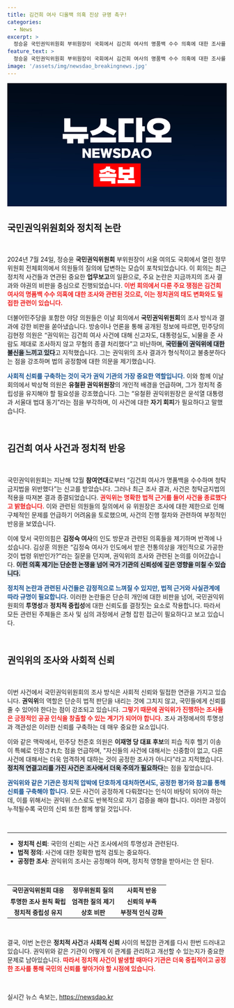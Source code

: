 ```yaml
---
title: 김건희 여사 디올백 의혹 진상 규명 촉구!
categories:
  - News
excerpt: >
  정승윤 국민권익위원회 부위원장이 국회에서 김건희 여사의 명품백 수수 의혹에 대한 조사를 둘러싼 논란에 휘말렸다. 야당의 맹공과 국민의힘의 반격 속에 부패 의혹이 커져가는 가운데, 권익위의 결정이 여론의 도마 위에 오르고 있다. 클릭해 진실을 확인하라!
feature_text: >
  정승윤 국민권익위원회 부위원장이 국회에서 김건희 여사의 명품백 수수 의혹에 대한 조사를 둘러싼 논란에 휘말렸다. 야당의 맹공과 국민의힘의 반격 속에 부패 의혹이 커져가는 가운데, 권익위의 결정이 여론의 도마 위에 오르고 있다. 클릭해 진실을 확인하라!
image: '/assets/img/newsdao_breakingnews.jpg'
---
```


<p><img src="/assets/img/newsdao_breakingnews.jpg" alt="bookingtag 속보" /></p>

<h2 data-ke-size="size26">국민권익위원회와 정치적 논란</h2>

<p data-ke-size="size16">&nbsp;</p>

<p data-ke-size="size16">2024년 7월 24일, 정승윤 <b>국민권익위원회</b> 부위원장이 서울 여의도 국회에서 열린 정무위원회 전체회의에서 의원들의 질의에 답변하는 모습이 포착되었습니다. 이 회의는 최근 정치적 사건들과 연관된 중요한 <b>업무보고</b>의 일환으로, 주요 논란은 지금까지의 조사 결과와 야권의 비판을 중심으로 진행되었습니다. <b><span style="color: #ee2323;">이번 회의에서 다룬 주요 쟁점은 김건희 여사의 명품백 수수 의혹에 대한 조사와 관련된 것으로, 이는 정치권의 태도 변화와도 밀접한 관련이 있습니다.</span></b></p>

<p data-ke-size="size16">더불어민주당을 포함한 야당 의원들은 이날 회의에서 <b>국민권익위원회</b>의 조사 방식과 결과에 강한 비판을 쏟아냈습니다. 방송이나 언론을 통해 공개된 정보에 따르면, 민주당의 김현정 의원은 “권익위는 김건희 여사 사건에 대해 신고자도, 대통령실도, 뇌물을 준 사람도 제대로 조사하지 않고 무혐의 종결 처리했다”고 비난하며, <b><span style="background-color: #21538527;">국민들이 권익위에 대한 불신을 느끼고 있다</span></b>고 지적했습니다. 그는 권익위의 조사 결과가 형식적이고 불충분하다는 점을 강조하며 법의 공정함에 대한 의문을 제기했습니다.</p>

<p data-ke-size="size16"><b><span style="color: #1a5490;">사회적 신뢰를 구축하는 것이 국가 권익 기관의 가장 중요한 역할입니다.</span></b> 이와 함께 이날 회의에서 박상혁 의원은 <b>유철환 권익위원장</b>의 개인적 배경을 언급하며, 그가 정치적 중립성을 유지해야 할 필요성을 강조했습니다. 그는 “유철환 권익위원장은 윤석열 대통령과 서울대 법대 동기”라는 점을 부각하며, 이 사건에 대한 <b>자기 회피</b>가 필요하다고 말했습니다.</p>

<p data-ke-size="size16">&nbsp;</p>

<h2 data-ke-size="size26">김건희 여사 사건과 정치적 반응</h2>

<p data-ke-size="size16">&nbsp;</p>

<p data-ke-size="size16">국민권익위원회는 지난해 12월 <b>참여연대</b>로부터 “김건희 여사가 명품백을 수수하며 청탁금지법을 위반했다”는 신고를 받았습니다. 그러나 최근 조사 결과, 사건은 청탁금지법의 적용을 따져본 결과 종결되었습니다. <b><span style="color: #ee2323;">권익위는 명확한 법적 근거를 들어 사건을 종료했다고 밝혔습니다.</span></b> 이와 관련된 의원들의 질의에서 유 위원장은 조사에 대한 제한으로 인해 구체적인 문제를 언급하기 어려움을 토로했으며, 사건의 진행 절차와 관련하여 부정적인 반응을 보였습니다.</p>

<p data-ke-size="size16">이에 맞서 국민의힘은 <b>김정숙 여사</b>의 인도 방문과 관련된 의혹들을 제기하며 반격에 나섰습니다. 김상훈 의원은 “김정숙 여사가 인도에서 받은 전통의상을 개인적으로 가공한 것이 법령 위반인가?”라는 질문을 던지며, 권익위의 조사와 관련된 논의를 이어갔습니다. <b><span style="background-color: #21538527;">이런 의혹 제기는 단순한 논쟁을 넘어 국가 기관의 신뢰성에 깊은 영향을 미칠 수 있습니다.</span></b></p>

<p data-ke-size="size16"><b><span style="color: #1a5490;">정치적 논란과 관련된 사건들은 감정적으로 느껴질 수 있지만, 법적 근거와 사실관계에 따라 규명이 필요합니다.</span></b> 이러한 논란들은 단순히 개인에 대한 비판을 넘어, 국민권익위원회의 <b>투명성</b>과 <b>정치적 중립성</b>에 대한 신뢰도를 결정짓는 요소로 작용합니다. 따라서 모든 관련된 주체들은 조사 및 심의 과정에서 균형 잡힌 접근이 필요하다고 보고 있습니다.</p>

<p data-ke-size="size16">&nbsp;</p>

<h2 data-ke-size="size26">권익위의 조사와 사회적 신뢰</h2>

<p data-ke-size="size16">&nbsp;</p>

<p data-ke-size="size16">이번 사건에서 국민권익위원회의 조사 방식은 사회적 신뢰와 밀접한 연관을 가지고 있습니다. <b>권익위</b>의 역할은 단순히 법적 판단을 내리는 것에 그치지 않고, 국민들에게 신뢰를 줄 수 있어야 한다는 점이 강조되고 있습니다. <b><span style="color: #ee2323;">그렇기 때문에 권익위가 진행하는 조사들은 긍정적인 공공 인식을 창출할 수 있는 계기가 되어야 합니다.</span></b> 조사 과정에서의 투명성과 객관성은 이러한 신뢰를 구축하는 데 매우 중요한 요소입니다.</p>

<p data-ke-size="size16">이와 같은 맥락에서, 민주당 천준호 의원은 <b>이재명 당 대표 후보</b>의 피습 직후 헬기 이송이 특혜로 인정された 점을 언급하며, "자신들의 사건에 대해서는 신중함이 없고, 다른 사건에 대해서는 더욱 엄격하게 대하는 것이 공정한 조사가 아니다"라고 지적했습니다. <b><span style="background-color: #21538527;">정치적 연결고리를 가진 사건은 조사에서 더욱 주의가 필요하다</span></b>는 점을 짚었습니다.</p>

<p data-ke-size="size16"><b><span style="color: #1a5490;">권익위와 같은 기관은 정치적 압박에 단호하게 대처하면서도, 공정한 평가와 참고를 통해 신뢰를 구축해야 합니다.</span></b> 모든 사건이 공정하게 다뤄졌다는 인식이 바탕이 되어야 하는데, 이를 위해서는 권익위 스스로도 반복적으로 자기 검증을 해야 합니다. 이러한 과정이 누적될수록 국민의 신뢰 또한 함께 쌓일 것입니다.</p>

<p data-ke-size="size16">&nbsp;</p>

<hr>

<ul>
  <li><b>정치적 신뢰</b>: 국민의 신뢰는 사건 조사에서의 투명성과 관련된다.</li>
  <li><b>법적 정의</b>: 사건에 대한 정확한 법적 검토는 중요하다.</li>
  <li><b>공정한 조사</b>: 권익위의 조사는 공정해야 하며, 정치적 영향을 받아서는 안 된다.</li>
</ul>

<p data-ke-size="size16">&nbsp;</p>

<table>
  <tr>
    <td style="text-align: center; height: 17px;"><b>국민권익위원회 대응</b></td>
    <td style="text-align: center; height: 17px;"><b>정무위원회 질의</b></td>
    <td style="text-align: center; height: 17px;"><b>사회적 반응</b></td>
  </tr>
  <tr>
    <td style="text-align: center; height: 17px;"><b>투명한 조사 원칙 확립</b></td>
    <td style="text-align: center; height: 17px;"><b>엄격한 질의 제기</b></td>
    <td style="text-align: center; height: 17px;"><b>신뢰의 부족</b></td>
  </tr>
  <tr>
    <td style="text-align: center; height: 17px;"><b>정치적 중립성 유지</b></td>
    <td style="text-align: center; height: 17px;"><b>상호 비판</b></td>
    <td style="text-align: center; height: 17px;"><b>부정적 인식 강화</b></td>
  </tr>
</table>

<p data-ke-size="size16">&nbsp;</p>

<p data-ke-size="size16">결국, 이번 논란은 <b>정치적 사건</b>과 <b>사회적 신뢰</b> 사이의 복잡한 관계를 다시 한번 드러내고 있습니다. 권익위와 같은 기관이 어떻게 이 관계를 관리하고 개선할 수 있는지가 중요한 문제로 남아있습니다. <b><span style="color: #ee2323;">따라서 정치적 사건이 발생할 때마다 기관은 더욱 중립적이고 공정한 조사를 통해 국민의 신뢰를 쌓아가야 할 시점에 있습니다.</span></b></p>

<p data-ke-size="size16">&nbsp;</p>
실시간 뉴스 속보는, <a href="https://newsdao.kr" rel="dofollow">https://newsdao.kr</a>


